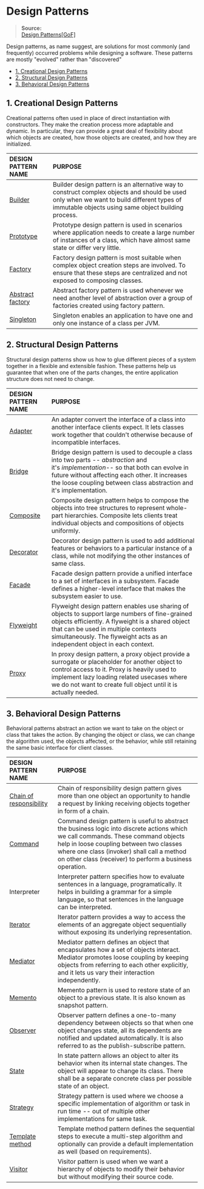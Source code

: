 # Design Patterns

> **Source:**  
[Design Patterns[GoF]](https://howtodoinjava.com/gang-of-four-java-design-patterns/)


Design patterns, as name suggest, are solutions for most commonly (and frequently) occurred problems while designing a software. These patterns are mostly "evolved" rather than "discovered"

* [1. Creational Design Patterns](#1-creational-design-patterns)
* [2. Structural Design Patterns](#2-structural-design-patterns)
* [3. Behavioral Design Patterns](#3-behavioral-design-patterns)


## 1. Creational Design Patterns

Creational patterns often used in place of direct instantiation with constructors. They make the creation process more adaptable and dynamic. In particular, they can provide a great deal of flexibility about which objects are created, how those objects are created, and how they are initialized.

| DESIGN PATTERN NAME | PURPOSE |
|:--|:--|
| [Builder](https://howtodoinjava.com/design-patterns/creational/builder-pattern-in-java/) | Builder design pattern is an alternative way to construct complex objects and should be used only when we want to build different types of immutable objects using same object building process. |
| [Prototype](https://howtodoinjava.com/design-patterns/creational/prototype-design-pattern-in-java/) | Prototype design pattern is used in scenarios where application needs to create a large number of instances of a class, which have almost same state or differ very little. |
| [Factory](https://howtodoinjava.com/design-patterns/creational/implementing-factory-design-pattern-in-java/) | Factory design pattern is most suitable when complex object creation steps are involved. To ensure that these steps are centralized and not exposed to composing classes. |
| [Abstract factory](https://howtodoinjava.com/design-patterns/creational/abstract-factory-pattern-in-java/) | Abstract factory pattern is used whenever we need another level of abstraction over a group of factories created using factory pattern. |
| [Singleton](https://howtodoinjava.com/design-patterns/singleton-design-pattern-in-java/) | Singleton enables an application to have one and only one instance of a class per JVM. |

## 2. Structural Design Patterns

Structural design patterns show us how to glue different pieces of a system together in a flexible and extensible fashion. These patterns help us guarantee that when one of the parts changes, the entire application structure does not need to change.

| DESIGN PATTERN NAME | PURPOSE |
|:--|:--|
| [Adapter](https://howtodoinjava.com/2014/05/10/adapter-design-pattern-in-java/) | An adapter convert the interface of a class into another interface clients expect. It lets classes work together that couldn't otherwise because of incompatible interfaces. |
| [Bridge](https://howtodoinjava.com/design-patterns/structural/bridge-design-pattern/) | Bridge design pattern is used to decouple a class into two parts -- *abstraction* and it's *implementation*-- so that both can evolve in future without affecting each other. It increases the loose coupling between class abstraction and it's implementation. |
| [Composite](https://howtodoinjava.com/design-patterns/structural/composite-design-pattern/) | Composite design pattern helps to compose the objects into tree structures to represent whole-part hierarchies. Composite lets clients treat individual objects and compositions of objects uniformly. |
| [Decorator](https://howtodoinjava.com/design-patterns/structural/decorator-design-pattern/) | Decorator design pattern is used to add additional features or behaviors to a particular instance of a class, while not modifying the other instances of same class. |
| [Facade](https://howtodoinjava.com/design-patterns/structural/facade-design-pattern/) | Facade design pattern provide a unified interface to a set of interfaces in a subsystem. Facade defines a higher-level interface that makes the subsystem easier to use. |
| [Flyweight](https://howtodoinjava.com/design-patterns/structural/flyweight-design-pattern/) | Flyweight design pattern enables use sharing of objects to support large numbers of fine-grained objects efficiently. A flyweight is a shared object that can be used in multiple contexts simultaneously. The flyweight acts as an independent object in each context. |
| [Proxy](https://howtodoinjava.com/design-patterns/structural/proxy-design-pattern/) | In proxy design pattern, a proxy object provide a surrogate or placeholder for another object to control access to it. Proxy is heavily used to implement lazy loading related usecases where we do not want to create full object until it is actually needed. |

## 3. Behavioral Design Patterns

Behavioral patterns abstract an action we want to take on the object or class that takes the action. By changing the object or class, we can change the algorithm used, the objects affected, or the behavior, while still retaining the same basic interface for client classes.

| DESIGN PATTERN NAME | PURPOSE |
|:--|:--|
| [Chain of responsibility](https://howtodoinjava.com/design-patterns/behavioral/chain-of-responsibility-design-pattern/) | Chain of responsibility design pattern gives more than one object an opportunity to handle a request by linking receiving objects together in form of a chain. |
| [Command](https://howtodoinjava.com/design-patterns/behavioral/command-pattern/) | Command design pattern is useful to abstract the business logic into discrete actions which we call commands. These command objects help in loose coupling between two classes where one class (invoker) shall call a method on other class (receiver) to perform a business operation. |
| Interpreter | Interpreter pattern specifies how to evaluate sentences in a language, programatically. It helps in building a grammar for a simple language, so that sentences in the language can be interpreted. |
| [Iterator](https://howtodoinjava.com/design-patterns/behavioral/iterator-design-pattern/) | Iterator pattern provides a way to access the elements of an aggregate object sequentially without exposing its underlying representation. |
| [Mediator](https://howtodoinjava.com/design-patterns/behavioral/mediator-pattern/) | Mediator pattern defines an object that encapsulates how a set of objects interact. Mediator promotes loose coupling by keeping objects from referring to each other explicitly, and it lets us vary their interaction independently. |
| [Memento](https://howtodoinjava.com/design-patterns/behavioral/memento-design-pattern/) | Memento pattern is used to restore state of an object to a previous state. It is also known as snapshot pattern. |
| [Observer](https://howtodoinjava.com/design-patterns/behavioral/observer-design-pattern/) | Observer pattern defines a one-to-many dependency between objects so that when one object changes state, all its dependents are notified and updated automatically. It is also referred to as the publish-subscribe pattern. |
| [State](https://howtodoinjava.com/design-patterns/behavioral/state-design-pattern/) | In state pattern allows an object to alter its behavior when its internal state changes. The object will appear to change its class. There shall be a separate concrete class per possible state of an object. |
| [Strategy](https://howtodoinjava.com/design-patterns/behavioral/strategy-design-pattern/) | Strategy pattern is used where we choose a specific implementation of algorithm or task in run time -- out of multiple other implementations for same task. |
| [Template method](https://howtodoinjava.com/design-patterns/behavioral/template-method-pattern/) | Template method pattern defines the sequential steps to execute a multi-step algorithm and optionally can provide a default implementation as well (based on requirements). |
| [Visitor](https://howtodoinjava.com/design-patterns/behavioral/visitor-design-pattern-example-tutorial/) | Visitor pattern is used when we want a hierarchy of objects to modify their behavior but without modifying their source code. |

